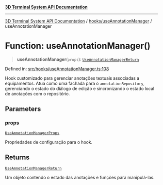 [**3D Terminal System API Documentation**](../../../README.md)

***

[3D Terminal System API Documentation](../../../README.md) / [hooks/useAnnotationManager](../README.md) / useAnnotationManager

# Function: useAnnotationManager()

> **useAnnotationManager**(`props`): [`UseAnnotationManagerReturn`](../interfaces/UseAnnotationManagerReturn.md)

Defined in: [src/hooks/useAnnotationManager.ts:108](https://github.com/Dicommunitas/ThreeJS_Terminal_3D/blob/4466777f13a6776beed134cf281b05ece637d113/src/hooks/useAnnotationManager.ts#L108)

Hook customizado para gerenciar anotações textuais associadas a equipamentos.
Atua como uma fachada para o `annotationRepository`, gerenciando o estado do diálogo de edição
e sincronizando o estado local de anotações com o repositório.

## Parameters

### props

[`UseAnnotationManagerProps`](../interfaces/UseAnnotationManagerProps.md)

Propriedades de configuração para o hook.

## Returns

[`UseAnnotationManagerReturn`](../interfaces/UseAnnotationManagerReturn.md)

Um objeto contendo o estado das anotações e funções para manipulá-las.
